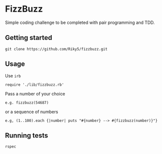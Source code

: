 # FizzBuzz

Simple coding challenge to be completed with pair programming and TDD.

## Getting started

`git clone https://github.com/Riky5/fizzbuzz.git`

## Usage

Use `irb`  

`require './lib/fizzbuzz.rb'`  

Pass a number of your choice  

`e.g. fizzbuzz(54687)`  

or a sequence of numbers  

`e.g, (1..100).each {|number| puts "#{number} --> #{fizzbuzz(number)}"}`  

## Running tests

`rspec`